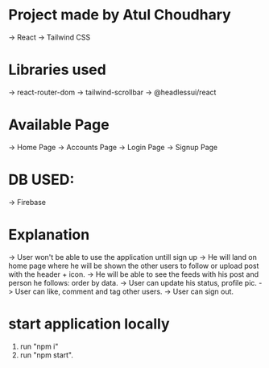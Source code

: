 # Project made by Atul Choudhary

-> React
-> Tailwind CSS

# Libraries used

-> react-router-dom
-> tailwind-scrollbar
-> @headlessui/react

# Available Page

-> Home Page
-> Accounts Page
-> Login Page
-> Signup Page

# DB USED:

-> Firebase

# Explanation

-> User won't be able to use the application untill sign up
-> He will land on home page where he will be shown the other users to follow or upload post with the header + icon.
-> He will be able to see the feeds with his post and person he follows: order by data.
-> User can update his status, profile pic.
-> User can like, comment and tag other users.
-> User can sign out.

# start application locally

1. run "npm i"
2. run "npm start".
